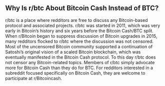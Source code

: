 ## Why Is r/btc About Bitcoin Cash Instead of BTC?

r/btc is a place where redditors are free to discuss any Bitcoin-based protocol and associated projects. r/btc was started in 2011, which was very early in Bitcoin’s history and six years before the Bitcoin Cash/BTC split. When r/Bitcoin began to suppress discussion of Bitcoin upgrades in 2015, many redditors flocked to r/btc where the discussion was not censored. Most of the uncensored Bitcoin community supported a continuation of Satoshi’s original vision of a scaled Bitcoin blockchain, which was eventually manifested in the Bitcoin Cash protocol. To this day r/btc does not censor any Bitcoin-related topics. Members of r/btc simply advocate more for Bitcoin Cash than they do for BTC. For redditors interested in a subreddit focused specifically on Bitcoin Cash, they are welcome to participate at r/Bitcoincash.
